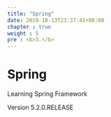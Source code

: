 ```yaml
---
title: "Spring"
date: 2019-10-13T23:37:41+08:00
chapter : true
weight : 5
pre : <b>3.</b>
---
```


# Spring
Learning Spring Framework 

Version 5.2.0.RELEASE